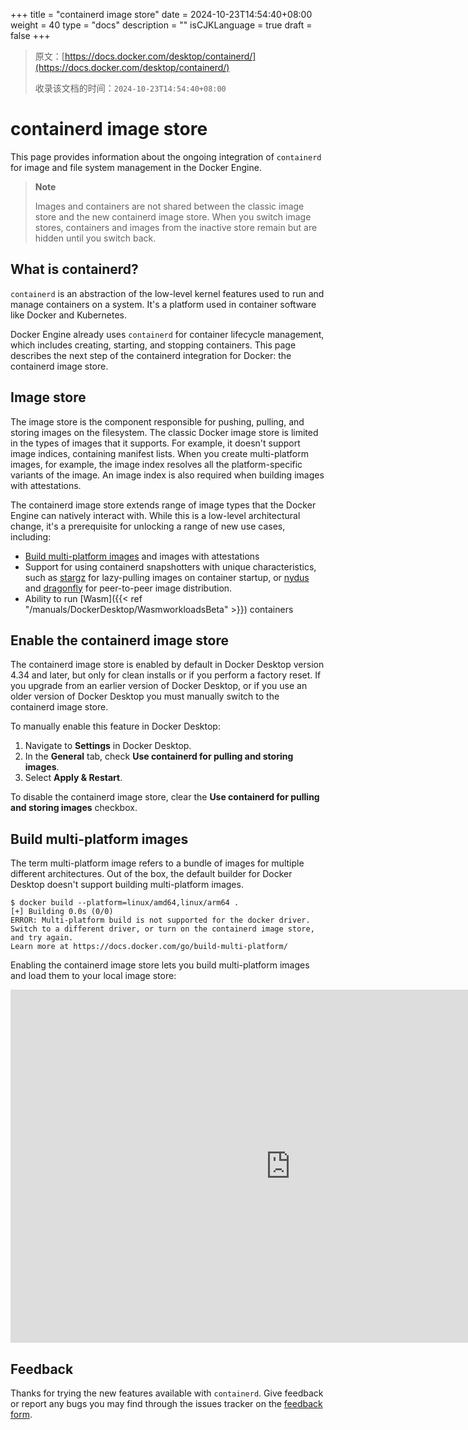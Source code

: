+++
title = "containerd image store"
date = 2024-10-23T14:54:40+08:00
weight = 40
type = "docs"
description = ""
isCJKLanguage = true
draft = false
+++

> 原文：[https://docs.docker.com/desktop/containerd/](https://docs.docker.com/desktop/containerd/)
>
> 收录该文档的时间：`2024-10-23T14:54:40+08:00`

# containerd image store

This page provides information about the ongoing integration of `containerd` for image and file system management in the Docker Engine.

> **Note**
>
> 
>
> Images and containers are not shared between the classic image store and the new containerd image store. When you switch image stores, containers and images from the inactive store remain but are hidden until you switch back.

## What is containerd?

`containerd` is an abstraction of the low-level kernel features used to run and manage containers on a system. It's a platform used in container software like Docker and Kubernetes.

Docker Engine already uses `containerd` for container lifecycle management, which includes creating, starting, and stopping containers. This page describes the next step of the containerd integration for Docker: the containerd image store.

## Image store

The image store is the component responsible for pushing, pulling, and storing images on the filesystem. The classic Docker image store is limited in the types of images that it supports. For example, it doesn't support image indices, containing manifest lists. When you create multi-platform images, for example, the image index resolves all the platform-specific variants of the image. An image index is also required when building images with attestations.

The containerd image store extends range of image types that the Docker Engine can natively interact with. While this is a low-level architectural change, it's a prerequisite for unlocking a range of new use cases, including:

- [Build multi-platform images](https://docs.docker.com/desktop/containerd/#build-multi-platform-images) and images with attestations
- Support for using containerd snapshotters with unique characteristics, such as [stargz](https://github.com/containerd/stargz-snapshotter) for lazy-pulling images on container startup, or [nydus](https://github.com/containerd/nydus-snapshotter) and [dragonfly](https://github.com/dragonflyoss/image-service) for peer-to-peer image distribution.
- Ability to run [Wasm]({{< ref "/manuals/DockerDesktop/WasmworkloadsBeta" >}}) containers

## Enable the containerd image store

The containerd image store is enabled by default in Docker Desktop version 4.34 and later, but only for clean installs or if you perform a factory reset. If you upgrade from an earlier version of Docker Desktop, or if you use an older version of Docker Desktop you must manually switch to the containerd image store.

To manually enable this feature in Docker Desktop:

1. Navigate to **Settings** in Docker Desktop.
2. In the **General** tab, check **Use containerd for pulling and storing images**.
3. Select **Apply & Restart**.

To disable the containerd image store, clear the **Use containerd for pulling and storing images** checkbox.

## Build multi-platform images

The term multi-platform image refers to a bundle of images for multiple different architectures. Out of the box, the default builder for Docker Desktop doesn't support building multi-platform images.



```console
$ docker build --platform=linux/amd64,linux/arm64 .
[+] Building 0.0s (0/0)
ERROR: Multi-platform build is not supported for the docker driver.
Switch to a different driver, or turn on the containerd image store, and try again.
Learn more at https://docs.docker.com/go/build-multi-platform/
```

Enabling the containerd image store lets you build multi-platform images and load them to your local image store:

<iframe src="https://asciinema.org/a/ZSUI4Mi2foChLjbevl2dxt5GD/iframe?" id="asciicast-iframe-ZSUI4Mi2foChLjbevl2dxt5GD" name="asciicast-iframe-ZSUI4Mi2foChLjbevl2dxt5GD" scrolling="no" allowfullscreen="true" title="Terminal session recording" style="--tw-border-spacing-x: 0; --tw-border-spacing-y: 0; --tw-translate-x: 0; --tw-translate-y: 0; --tw-rotate: 0; --tw-skew-x: 0; --tw-skew-y: 0; --tw-scale-x: 1; --tw-scale-y: 1; --tw-pan-x: ; --tw-pan-y: ; --tw-pinch-zoom: ; --tw-scroll-snap-strictness: proximity; --tw-gradient-from-position: ; --tw-gradient-via-position: ; --tw-gradient-to-position: ; --tw-ordinal: ; --tw-slashed-zero: ; --tw-numeric-figure: ; --tw-numeric-spacing: ; --tw-numeric-fraction: ; --tw-ring-inset: ; --tw-ring-offset-width: 0px; --tw-ring-offset-color: #fff; --tw-ring-color: rgb(59 130 246 / 0.5); --tw-ring-offset-shadow: 0 0 #0000; --tw-ring-shadow: 0 0 #0000; --tw-shadow: 0 0 #0000; --tw-shadow-colored: 0 0 #0000; --tw-blur: ; --tw-brightness: ; --tw-contrast: ; --tw-grayscale: ; --tw-hue-rotate: ; --tw-invert: ; --tw-saturate: ; --tw-sepia: ; --tw-drop-shadow: ; --tw-backdrop-blur: ; --tw-backdrop-brightness: ; --tw-backdrop-contrast: ; --tw-backdrop-grayscale: ; --tw-backdrop-hue-rotate: ; --tw-backdrop-invert: ; --tw-backdrop-opacity: ; --tw-backdrop-saturate: ; --tw-backdrop-sepia: ; --tw-contain-size: ; --tw-contain-layout: ; --tw-contain-paint: ; --tw-contain-style: ; box-sizing: border-box; border: 0px; display: inline-block; vertical-align: middle; overflow: hidden; margin: 0px; width: 895.996px; visibility: visible; height: 565px;"></iframe>

## Feedback

Thanks for trying the new features available with `containerd`. Give feedback or report any bugs you may find through the issues tracker on the [feedback form](https://dockr.ly/3PODIhD).
